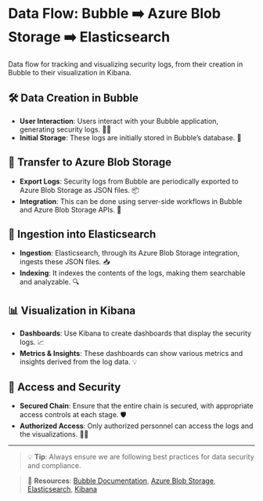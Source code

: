 # Data Flow: Bubble ➡️ Azure Blob Storage ➡️ Elasticsearch
Data flow for tracking and visualizing security logs, from their creation in Bubble to their visualization in Kibana.

## 🛠 Data Creation in Bubble
- **User Interaction**: Users interact with your Bubble application, generating security logs. 🧑‍💻
- **Initial Storage**: These logs are initially stored in Bubble’s database. 💾

## 🚚 Transfer to Azure Blob Storage
- **Export Logs**: Security logs from Bubble are periodically exported to Azure Blob Storage as JSON files. 📦
- **Integration**: This can be done using server-side workflows in Bubble and Azure Blob Storage APIs. 🔗

## 🔄 Ingestion into Elasticsearch
- **Ingestion**: Elasticsearch, through its Azure Blob Storage integration, ingests these JSON files. 📥
- **Indexing**: It indexes the contents of the logs, making them searchable and analyzable. 🔍

## 📊 Visualization in Kibana
- **Dashboards**: Use Kibana to create dashboards that display the security logs. 📈
- **Metrics & Insights**: These dashboards can show various metrics and insights derived from the log data. 💡

## 🔐 Access and Security
- **Secured Chain**: Ensure that the entire chain is secured, with appropriate access controls at each stage. 🛡️
- **Authorized Access**: Only authorized personnel can access the logs and the visualizations. 👮‍♂️

---

> 💡 **Tip**: Always ensure we are following best practices for data security and compliance.

> 🔗 **Resources**: [Bubble Documentation](#), [Azure Blob Storage](#), [Elasticsearch](#), [Kibana](#)
